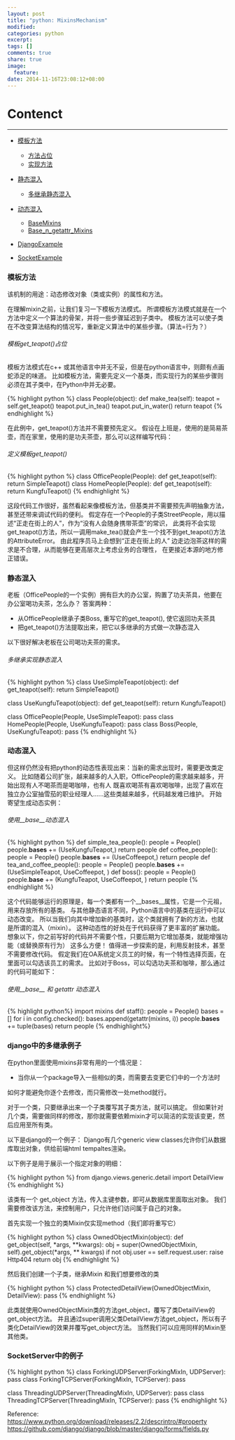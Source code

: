 ```yaml
---
layout: post
title: "python: MixinsMechanism"
modified:
categories: python
excerpt:
tags: []
comments: true
share: true
image:
  feature:
date: 2014-11-16T23:08:12+08:00
---
```


# Contenct
<hr>

* [模板方法](#TemplateMethods)
    
    * [方法占位](#placeholder_get_teapot)
    * [实现方法](#def_get_teapot)
* [静态混入](#StaticMixin)

    * [多继承静态混入](#MultipleInheritance)

* [动态混入](#Mixins)

    * [BaseMixins](#使用__base__动态混入)
    * [Base_n_getattr_Mixins](#使用__base__和getattr动态混入)
* [DjangoExample](#django中的例子)
* [SocketExample](#Socket中的例子)

### <a name='TemplateMethods'>模板方法</a>
该机制的用途：动态修改对象（类或实例）的属性和方法。

在理解mixin之前，让我们复习一下模板方法模式。
所谓模板方法模式就是在一个方法中定义一个算法的骨架，并将一些步骤延迟到子类中。
模板方法可以使子类在不改变算法结构的情况写，重新定义算法中的某些步骤。（算法=行为？）

###### <a name='placeholder_get_teapot'>模板get_teapot()占位</a>
模板方法模式在c++ 或其他语言中并无不妥，但是在python语言中，则颇有点画蛇添足的味道。
比如模板方法，需要先定义一个基类，而实现行为的某些步骤则必须在其子类中，在Python中并无必要。

{% highlight python %}
class People(object):
    def make_tea(self):
        teapot = self.get_teapot()
        teapot.put_in_tea()
        teapot.put_in_water()
        return teapot
{% endhighlight %}

在此例中，get_teapot()方法并不需要预先定义。
假设在上班是，使用的是简易茶壶，而在家里，使用的是功夫茶壶，那么可以这样编写代码：

###### <a name='def_get_teapot'>定义模板get_teapot()</a>
{% highlight python %}
class OfficePeople(People):
    def get_teapot(self):
        return SimpleTeapot()
class HomePeople(People):
    def get_teapot(self):
        return KungfuTeapot()
{% endhighlight %}

这段代码工作很好，虽然看起来像模板方法，但基类并不需要预先声明抽象方法，甚至还带来调试代码的便利。
假定存在一个People的子类StreetPeople，用以描述“正走在街上的人”，作为“没有人会随身携带茶壶”的常识，
此类将不会实现get_teapot()方法，所以一调用make_tea()就会产生一个找不到get_teapot()方法的AttributeError。
由此程序员马上会想到“正走在街上的人” 边走边泡茶这样的需求是不合理，从而能够在更高层次上考虑业务的合理性，
在更接近本源的地方修正错误。

### <a name='StaticMixin'>静态混入</a>
老板（OfficePeople的一个实例）拥有巨大的办公室，购置了功夫茶具，他要在办公室喝功夫茶，怎么办？
答案两种：

* 从OfficePeople继承子类Boss, 重写它的get_teapot(), 使它返回功夫茶具
* 把get_teapot()方法提取出来，把它以多继承的方式做一次静态混入

以下很好解决老板在公司喝功夫茶的需求。

###### <a name='MultipleInheritance'>多继承实现静态混入</a>
{% highlight python %}
class UseSimpleTeapot(object):
    def get_teapot(self):
        return SimpleTeapot()

class UseKungfuTeapot(object):
    def get_teapot(self):
        return KungfuTeapot()

class OfficePeople(People, UseSimpleTeapot): pass
class HomePeople(People, UseKungfuTeapot): pass
class Boss(People, UseKungfuTeapot): pass
{% endhighlight %}

### <a name='Mixins'>动态混入</a>

但这样仍然没有把python的动态性表现出来：当新的需求出现时，需要更改类定义。
比如随着公司扩张，越来越多的人入职，OfficePeople的需求越来越多，开始出现有人不喝茶而是喝咖啡，也有人
既喜欢喝茶有喜欢喝咖啡，出现了喜欢在独立办公室抽雪茄的职业经理人......这些类越来越多，代码越发难已维护。
开始寄望生成动态实例：

###### <a name='BaseMixins'>使用__base__动态混入</a>
{% highlight python %}
def simple_tea_people():
    people = People()
    people.__bases__ += (UseKungfuTeapot,)
    return people
def coffee_people():
    people = People()
    people.__bases__ += (UseCoffeepot,)
    return people
def tea_and_coffee_people():
    people = People()
    people.__bases__ += (UseSimpleTeapot, UseCoffeepot, )
def boss():
    people = People()
    people.__base__ += (KungfuTeapot, UseCoffeepot, )
    return people
{% endhighlight %}

这个代码能够运行的原理是，每一个类都有一个__bases__属性，它是一个元祖，用来存放所有的基类。
与其他静态语言不同，Python语言中的基类在运行中可以动态改变。
所以当我们向其中增加新的基类时，这个类就拥有了新的方法，也就是所谓的混入（mixin）。
这种动态性的好处在于代码获得了更丰富的扩展功能。
想象以下，你之前写好的代码并不需要个性，只要后期为它增加基类，就能增强功能（或替换原有行为）
这多么方便！
值得进一步探索的是，利用反射技术，甚至不需要修改代码。
假定我们在OA系统定义员工的时候，有一个特性选择页面，在里面可以勾选该员工的需求。
比如对于Boss，可以勾选功夫茶和咖啡，那么通过的代码可能如下：

###### <a name='Base_n_getattr_Mixins'>使用__base__ 和 getattr 动态混入</a>
{% highlight python%}
import mixins
def staff():
    people = People()
    bases = []
    for i in config.checked():
        bases.append(getattr(mixins, i))
    people.__bases__ += tuple(bases)
    return people
{% endhighlight%}

### <a name='DjangoExample'>django中的多继承例子</a>
在python里面使用mixins非常有用的一个情况是：

* 当你从一个package导入一些相似的类，而需要去变更它们中的一个方法时

如何才能避免你逐个去修改，而只需修改一处method就行。

对于一个类，只要继承出来一个子类覆写其子类方法，就可以搞定。
但如果针对几个类，需要做同样的修改，那你就需要依赖mixin才可以简洁的实现该变更，然后应用至所有类。

以下是django的一个例子：
Django有几个generic view classes允许你们从数据库取出对象，供给前端html tempaltes渲染。

以下例子是用于展示一个指定对象的明细：

{% highlight python %}
from django.views.generic.detail import DetailView
{% endhighlight %}

该类有一个 get_object 方法，传入主键参数，即可从数据库里面取出对象。
我们需要修改该方法，来控制用户，只允许他们访问属于自己的对象。

首先实现一个独立的类Mixin仅实现method（我们即将重写它）

{% highlight python %}
class OwnedObjectMixin(object):
    def get_object(self, *args, **kwargs):
        obj = super(OwnedObjectMixin, self).get_object(*args, ** kwargs)
        if not obj.user == self.request.user:
            raise Http404
        return obj
{% endhighlight %}

然后我们创建一个子类，继承Mixin 和我们想要修改的类

{% highlight python %}
class ProtectedDetailView(OwnedObjectMixin, DetailView):
    pass
{% endhighlight %}

此类就使用OwnedObjectMixin类的方法get_object，覆写了类DetailView的get_object方法。
并且通过super调用父类DetailView方法get_object，所以有子类化DetailView的效果并覆写get_object方法。
当然我们可以应用同样的Mixin至其他类。

### <a name='SocketExample'>SocketServer中的例子</a>
{% highlight python %}
class ForkingUDPServer(ForkingMixIn, UDPServer): pass
class ForkingTCPServer(ForkingMixIn, TCPServer): pass

class ThreadingUDPServer(ThreadingMixIn, UDPServer): pass
class ThreadingTCPServer(ThreadingMixIn, TCPServer): pass
{% endhighlight %}

Reference:
https://www.python.org/download/releases/2.2/descrintro/#property
https://github.com/django/django/blob/master/django/forms/fields.py
